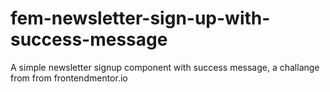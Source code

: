 # fem-newsletter-sign-up-with-success-message
A simple newsletter signup component with success message, a challange from from frontendmentor.io
